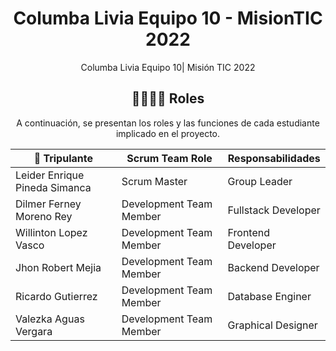 <div align="center">
<h1>Columba Livia Equipo 10 - MisionTIC 2022</h1>

Columba Livia Equipo 10| Misión TIC 2022

## 👨‍💻👩‍💻 Roles
A continuación, se presentan los roles y las funciones de cada estudiante implicado en el proyecto.

| 🚀 Tripulante                 | Scrum Team Role        | Responsabilidades |
|-------------------------------|-------------------------|--------------------|
| Leider Enrique Pineda Simanca | Scrum Master            | Group Leader       |
| Dilmer Ferney Moreno Rey      | Development Team Member | Fullstack Developer|
| Willinton Lopez Vasco         | Development Team Member | Frontend Developer |
| Jhon Robert Mejia             | Development Team Member | Backend Developer  |
| Ricardo Gutierrez             | Development Team Member | Database Enginer   |
| Valezka Aguas Vergara         | Development Team Member | Graphical Designer |